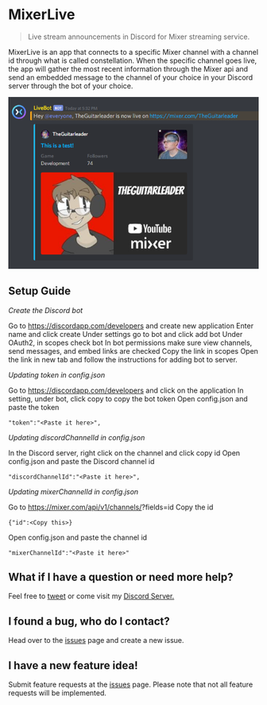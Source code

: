 # MixerLive
> Live stream announcements in Discord for Mixer streaming service.

MixerLive is an app that connects to a specific Mixer channel with a channel id through what is 
called constellation. When the specific channel goes live, the app will gather the most recent 
information through the Mixer api and send an embedded message to the channel of your choice 
in your Discord server through the bot of your choice. 

![](example.png)

## Setup Guide

_Create the Discord bot_

Go to https://discordapp.com/developers and create new application
Enter name and click create
Under settings go to bot and click add bot
Under OAuth2, in scopes check bot
In bot permissions make sure view channels, send messages, and embed links are checked
Copy the link in scopes
Open the link in new tab and follow the instructions for adding bot to server.

_Updating token in config.json_

Go to https://discordapp.com/developers and click on the application
In setting, under bot, click copy to copy the bot token
Open config.json and paste the token
```
"token":"<Paste it here>",
```

_Updating discordChannelId in config.json_

In the Discord server, right click on the channel and click copy id
Open config.json and paste the Discord channel id
```
"discordChannelId":"<Paste it here>",
```

_Updating mixerChannelId in config.json_

Go to https://mixer.com/api/v1/channels/<your username>?fields=id
Copy the id
```
{"id":<Copy this>}
```
Open config.json and paste the channel id
```
"mixerChannelId":"<Paste it here>"
```

## What if I have a question or need more help?
Feel free to [tweet](https://twitter.com/theguitarleader) or come visit my [Discord Server.](https://discord.gg/KDFzHGK)


## I found a bug, who do I contact?
Head over to the [issues](https://github.com/TheGuitarleader/MixerLive/issues) page and create a new issue.


## I have a new feature idea!
Submit feature requests at the [issues](https://github.com/TheGuitarleader/MixerLive/issues) page. Please note that not all feature requests will be implemented.
